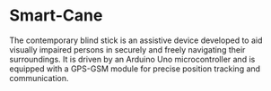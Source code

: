 # Smart-Cane
The contemporary blind stick is an assistive device developed to aid visually impaired persons in securely and freely navigating their surroundings. It is driven by an Arduino Uno microcontroller and is equipped with a GPS-GSM module for precise position tracking and communication. 
